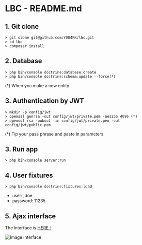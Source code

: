 # LBC - README.md


## 1. Git clone
```
> git clone git@github.com:Y0D4RK/lbc.git
> cd lbc
> composer install

```

## 2. Database
```
> php bin/console doctrine:database:create
> php bin/console doctrine:schema:update --force(*)

```
(\*) When you make a new entity

## 3. Authentication by JWT 
```
> mkdir -p config/jwt
> openssl genrsa -out config/jwt/private.pem -aes256 4096 (*)
> openssl rsa -pubout -in config/jwt/private.pem -out config/jwt/public.pem

```
(\*) Tip your pass phrase and paste in parameters

## 3. Run app
```
> php bin/console server:run

```

## 4. User fixtures
```
> php bin/console doctrine:fixtures:load

```
- user: jdoe
- password: 11235

## 5. Ajax interface

The interface is [HERE !](https://github.com/Y0D4RK/lbc-interface)

![Image interface](http://www.xlwlx.fr/public/img/lbc_interface.png)

